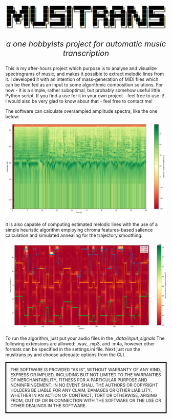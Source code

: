 <p align="center"><img src="https://github.com/akkurowski/MUSITRANS/blob/main/img/musitrans_logo.png?raw=true" alt="logo" width="1000"/></p>
<p align="center" style="font-size:x-large; font-style: italic">a one hobbyists project for automatic music transcription</p>

<p>This is my after-hours project which purpose is to analyse and visualize spectrograms of music, and makes it possible to extract melodic lines from it. I developed it with an intention of mass-generation of MIDI files which can be then fed as an input to some algorithmic composition solutions. For now - it is a simple, rather suboptimal, but probably somehow useful little Python script. If you find a use for it in your own project - feel free to use it! I would also be very glad to know about that - feel free to contact me!</p>

<p>The software can calculate oversampled amplitude spectra, like the one below:</p>
<p align="center"><img src="https://github.com/akkurowski/MUSITRANS/blob/main/img/spect_cut.png?raw=true" alt="logo" width="600"/></p>

<p>It is also capable of computing estimated melodic lines with the use of a simple heuristic algorithm employing chroma features-based salience calculation and simulated annealing for the trajectory smoothing:</p>
<p align="center"><img src="https://github.com/akkurowski/MUSITRANS/blob/main/img/detected_voices_cut.png?raw=true" alt="logo" width="600"/></p>

To run the algorithm, just put your audio files in the <i>_data/input_signals</i> The following extensions are allowed: .wav, .mp3, and .m4a, however other formats can be specified in the settings.ini file. Next just run the musitrans.py and choose adequate options from the CLI.

<p style="font-size:small;border:3px; border-style:solid; border-color:#000000; padding: 1em;">THE SOFTWARE IS PROVIDED "AS IS", WITHOUT WARRANTY OF ANY KIND, EXPRESS OR
IMPLIED, INCLUDING BUT NOT LIMITED TO THE WARRANTIES OF MERCHANTABILITY,
FITNESS FOR A PARTICULAR PURPOSE AND NONINFRINGEMENT. IN NO EVENT SHALL THE
AUTHORS OR COPYRIGHT HOLDERS BE LIABLE FOR ANY CLAIM, DAMAGES OR OTHER
LIABILITY, WHETHER IN AN ACTION OF CONTRACT, TORT OR OTHERWISE, ARISING FROM,
OUT OF OR IN CONNECTION WITH THE SOFTWARE OR THE USE OR OTHER DEALINGS IN THE
SOFTWARE.
</p>
